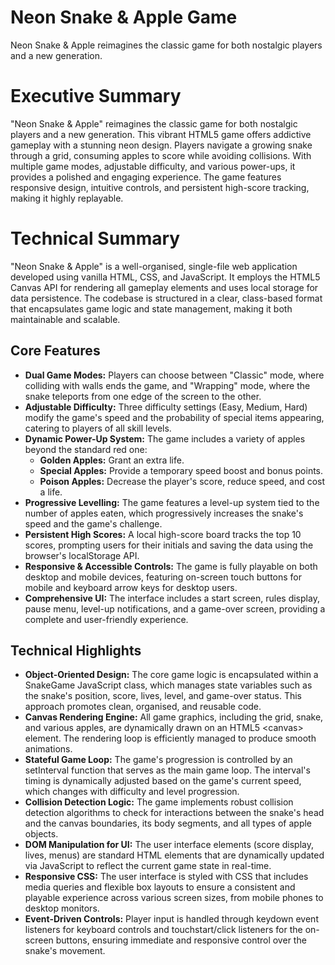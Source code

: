 # **Neon Snake & Apple Game**
Neon Snake &amp; Apple reimagines the classic game for both nostalgic players and a new generation. 

# **Executive Summary**

"Neon Snake & Apple" reimagines the classic game for both nostalgic players and a new generation. This vibrant HTML5 game offers addictive gameplay with a stunning neon design. Players navigate a growing snake through a grid, consuming apples to score while avoiding collisions. With multiple game modes, adjustable difficulty, and various power-ups, it provides a polished and engaging experience. The game features responsive design, intuitive controls, and persistent high-score tracking, making it highly replayable.

# **Technical Summary**

"Neon Snake & Apple" is a well-organised, single-file web application developed using vanilla HTML, CSS, and JavaScript. It employs the HTML5 Canvas API for rendering all gameplay elements and uses local storage for data persistence. The codebase is structured in a clear, class-based format that encapsulates game logic and state management, making it both maintainable and scalable.

#### 

## **Core Features**

* **Dual Game Modes:** Players can choose between "Classic" mode, where colliding with walls ends the game, and "Wrapping" mode, where the snake teleports from one edge of the screen to the other.  
* **Adjustable Difficulty:** Three difficulty settings (Easy, Medium, Hard) modify the game's speed and the probability of special items appearing, catering to players of all skill levels.  
* **Dynamic Power-Up System:** The game includes a variety of apples beyond the standard red one:  
  * **Golden Apples:** Grant an extra life.  
  * **Special Apples:** Provide a temporary speed boost and bonus points.  
  * **Poison Apples:** Decrease the player's score, reduce speed, and cost a life.  
* **Progressive Levelling:** The game features a level-up system tied to the number of apples eaten, which progressively increases the snake's speed and the game's challenge.  
* **Persistent High Scores:** A local high-score board tracks the top 10 scores, prompting users for their initials and saving the data using the browser's localStorage API.  
* **Responsive & Accessible Controls:** The game is fully playable on both desktop and mobile devices, featuring on-screen touch buttons for mobile and keyboard arrow keys for desktop users.  
* **Comprehensive UI:** The interface includes a start screen, rules display, pause menu, level-up notifications, and a game-over screen, providing a complete and user-friendly experience.

#### 

## **Technical Highlights**

* **Object-Oriented Design:** The core game logic is encapsulated within a SnakeGame JavaScript class, which manages state variables such as the snake's position, score, lives, level, and game-over status. This approach promotes clean, organised, and reusable code.  
* **Canvas Rendering Engine:** All game graphics, including the grid, snake, and various apples, are dynamically drawn on an HTML5 \<canvas\> element. The rendering loop is efficiently managed to produce smooth animations.  
* **Stateful Game Loop:** The game's progression is controlled by an setInterval function that serves as the main game loop. The interval's timing is dynamically adjusted based on the game's current speed, which changes with difficulty and level progression.  
* **Collision Detection Logic:** The game implements robust collision detection algorithms to check for interactions between the snake's head and the canvas boundaries, its body segments, and all types of apple objects.  
* **DOM Manipulation for UI:** The user interface elements (score display, lives, menus) are standard HTML elements that are dynamically updated via JavaScript to reflect the current game state in real-time.  
* **Responsive CSS:** The user interface is styled with CSS that includes media queries and flexible box layouts to ensure a consistent and playable experience across various screen sizes, from mobile phones to desktop monitors.  
* **Event-Driven Controls:** Player input is handled through keydown event listeners for keyboard controls and touchstart/click listeners for the on-screen buttons, ensuring immediate and responsive control over the snake's movement.

